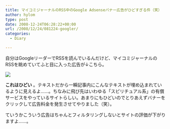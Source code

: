 ```yaml
---
title: マイコミジャーナルのRSS中のGoogle Adsenseバナー広告がひどすぎる件（笑）
author: hylom
type: post
date: 2008-12-24T06:28:22+00:00
url: /2008/12/24/081224-googler/
categories:
  - Diary

---
```

自分はGoogleリーダーでRSSを読んでいるんだけど、マイコミジャーナルのRSSを眺めていてふと目に入った広告が↓こちら。

 ![][1]

   **これはひどい** 。テキストだから一瞬記事内にこんなテキストが埋め込まれているように見えるよ……。ちなみに飛び先はいわゆる「スピリチュアル系」の有償サービスをやっているサイトらしい。あまりにもひどいのでとりあえずバナーをクリックして広告料金を発生させてやりました（笑）。 

ていうかこういう広告はちゃんとフィルタリングしないとサイトの評価が下がりますよ……。 

</img>

 [1]: /img/blog/081224-gr.png